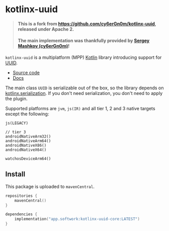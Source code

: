 # kotlinx-uuid

> #### This is a fork from https://github.com/cy6erGn0m/kotlinx-uuid, released under Apache 2.
> #### The main implementation was thankfully provided by [Sergey Mashkov (cy6erGn0m)](https://github.com/cy6erGn0m)!

`kotlinx-uuid` is a multiplatform (MPP) [Kotlin](https://kotlinlang.org) library introducing support
for [UUID](https://en.wikipedia.org/wiki/Universally_unique_identifier).

- [Source code](https://github.com/hfhbd/kotlinx-uuid)
- [Docs](https://uuid.softwork.app)

The main class `UUID` is serializable out of the box, so the library depends
on [kotlinx.serialization](https://github.com/Kotlin/kotlinx.serialization). If you don't need serialization, you don't
need to apply the plugin.

Supported platforms are `jvm`, `js(IR)` and all tier 1, 2 and 3 native targets except the following:

```
js(LEGACY)

// tier 3
androidNativeArm32()
androidNativeArm64()
androidNativeX86()
androidNativeX64()

watchosDeviceArm64()
```

## Install

This package is uploaded to `mavenCentral`.

````kotlin
repositories {
    mavenCentral()
}

dependencies {
    implementation("app.softwork:kotlinx-uuid-core:LATEST")
}
````
